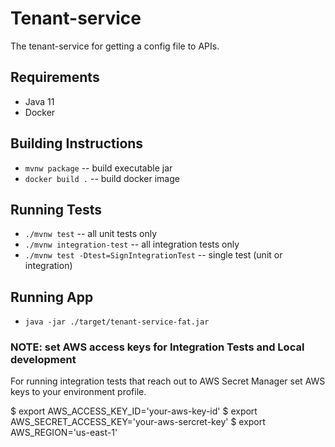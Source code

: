 # Tenant-service
The tenant-service for getting a config file to APIs.

## Requirements

* Java 11
* Docker

## Building Instructions

 * `mvnw package` -- build executable jar
 * `docker build .` -- build docker image

## Running Tests
 
 * `./mvnw test` -- all unit tests only
 * `./mvnw integration-test` -- all integration tests only
 * `./mvnw test -Dtest=SignIntegrationTest` -- single test (unit or integration)
 
## Running App

 * `java -jar ./target/tenant-service-fat.jar`
 
### NOTE: set AWS access keys for Integration Tests and Local development
For running integration tests that reach out to AWS Secret Manager set AWS keys to your environment profile.

$ export AWS_ACCESS_KEY_ID='your-aws-key-id'
$ export AWS_SECRET_ACCESS_KEY='your-aws-sercret-key'
$ export AWS_REGION='us-east-1'
